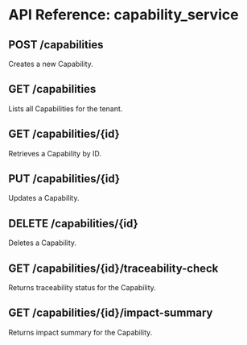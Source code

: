 # API Reference: capability_service

## POST /capabilities
Creates a new Capability.

## GET /capabilities
Lists all Capabilities for the tenant.

## GET /capabilities/{id}
Retrieves a Capability by ID.

## PUT /capabilities/{id}
Updates a Capability.

## DELETE /capabilities/{id}
Deletes a Capability.

## GET /capabilities/{id}/traceability-check
Returns traceability status for the Capability.

## GET /capabilities/{id}/impact-summary
Returns impact summary for the Capability.
